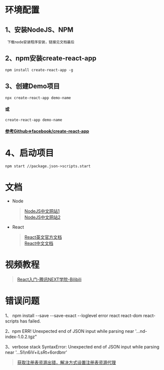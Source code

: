 
# 环境配置
## 1、安装NodeJS、NPM

```
 下载node安装程序安装，链接见文档最后
```

## 2、npm安装create-react-app

```
npm install create-react-app -g
```

## 3、创建Demo项目
```
npx create-react-app demo-name
```
#### 或
```
create-react-app demo-name
```
#### [参考Github=>facebook/create-react-app](https://github.com/facebook/create-react-app)
# 4、启动项目

```
npm start //package.json->scripts.start
```

# 文档
* Node
    > [NodeJS中文网站1](http://nodejs.cn/)  
    > [NodeJS中文网站2](https://nodejs.org/zh-cn/)
* React
    > [React英文官方文档](https://reactjs.org/docs/getting-started.html)  
    > [React中文文档](https://react.docschina.org/docs/create-a-new-react-app.html#create-react-app)

# 视频教程

> [React入门-腾讯NEXT学院-Bilibili ](https://www.bilibili.com/video/BV1hE411c7L1?p=19)

# 错误问题
1、  npm install --save --save-exact --loglevel error react react-dom react-scripts has failed.

2、npm ERR! Unexpected end of JSON input while parsing near '...nd-index-1.0.2.tgz" 

3、verbose stack SyntaxError: Unexpected end of JSON input while parsing near '...5I\n6iV+iLsRt+6ordbnr'

> [获取注册表资源出错，解决方式设置注册表资源代理](https://blog.csdn.net/weixin_43615360/article/details/88547242)


